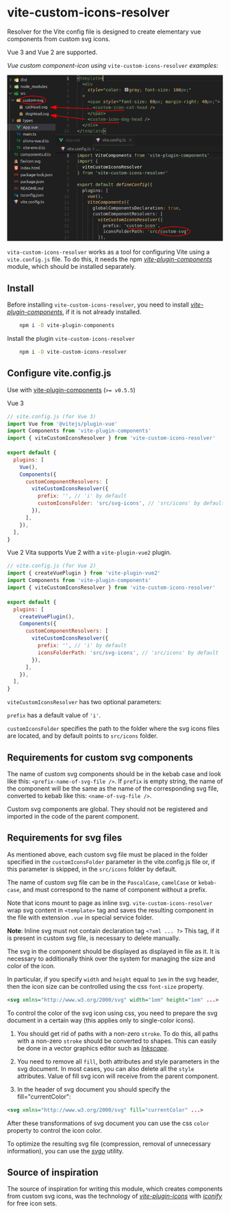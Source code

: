 # vite-custom-icons-resolver

Resolver for the Vite config file is designed to create elementary vue components from custom svg icons.

Vue 3 and Vue 2 are supported.

_Vue custom component-icon using_ `vite-custom-icons-resolver` _examples:_

![Vue custom component-icon examples](img/svg-components.png)

`vita-custom-icons-resolver` works as a tool for configuring Vite using a `vite.config.js` file. To do this, it needs the npm [_vite-plugin-components_](https://www.npmjs.com/package/vite-plugin-components) module, which should be installed separately.

## Install

Before installing `vite-custom-icons-resolver`, you need to install [_vite-plugin-components_](https://www.npmjs.com/package/vite-plugin-components), if it is not already installed.

```bash
    npm i -D vite-plugin-components
```

Install the plugin `vite-custom-icons-resolver`

```bash
    npm i -D vite-custom-icons-resolver
```

## Configure vite.config.js

Use with [vite-plugin-components](https://github.com/antfu/vite-plugin-components) (`>= v0.5.5`)

Vue 3

```js
// vite.config.js (for Vue 3)
import Vue from '@vitejs/plugin-vue'
import Components from 'vite-plugin-components'
import { viteCustomIconsResolver } from 'vite-custom-icons-resolver'

export default {
  plugins: [
    Vue(),
    Components({
      customComponentResolvers: [
        viteCustomIconsResolver({
          prefix: '', // 'i' by default
          customIconsFolder: 'src/svg-icons', // 'src/icons' by default
        }),
      ],
    }),
  ],
}
```

Vue 2
Vita supports Vue 2 with a `vite-plugin-vue2` plugin.

```js
// vite.config.js (for Vue 2)
import { createVuePlugin } from 'vite-plugin-vue2'
import Components from 'vite-plugin-components'
import { viteCustomIconsResolver } from 'vite-custom-icons-resolver'

export default {
  plugins: [
    createVuePlugin(),
    Components({
      customComponentResolvers: [
        viteCustomIconsResolver({
          prefix: '', // 'i' by default
          iconsFolderPath: 'src/svg-icons', // 'src/icons' by default
        }),
      ],
    }),
  ],
}
```

`viteCustomIconsResolver` has two optional parameters:

`prefix` has a default value of `'i'`.

`customIconsFolder` specifies the path to the folder  where the svg icons files are located, and by default points to `src/icons` folder.

## Requirements for custom svg components

The name of custom svg components should be in the kebab case and look like this: `<prefix-name-of-svg-file />`. If `prefix` is empty string, the name of the component will be the same as the name of the corresponding svg file, converted to kebab like this: `<name-of-svg-file />`.

Custom svg components are global. They should not be registered and imported in the code of the parent component.

## Requirements for svg files

As mentioned above, each custom svg file must be placed in the folder specified in the `customIconsFolder` parameter in the vite.config.js file or, if this parameter is skipped, in the `src/icons` folder by default.

The name of custom svg file can be in the `PascalCase`, `camelCase` or `kebab-case`, and must correspond to the name of component without a prefix.

Note that icons mount to page as inline svg. `vite-custom-icons-resolver` wrap svg content in `<template>` tag and saves the resulting component in the file with extension `.vue` in special service folder.

__Note__: Inline svg must not contain declaration tag
`<?xml ... ?>`
This tag, if it is present in custom svg file, is necessary to delete manually.

The svg in the component should be displayed as displayed in file as it. It is necessary to additionally think over the system for managing the size and color of the icon.

In particular, if you specify `width` and `height` equal to `1em` in the svg header, then the icon size can be controlled using the css `font-size` property.

```xml
<svg xmlns="http://www.w3.org/2000/svg" width="1em" height="1em" ...>
```

To control the color of the svg icon using css, you need to prepare the svg document in a certain way (this applies only to single-color icons).

1. You should get rid of paths with a non-zero `stroke`. To do this, all paths with a non-zero `stroke` should be converted to shapes. This can easily be done in a vector graphics editor such as [_Inkscape_](https://inkscape.org/).

2. You need to remove all `fill`, both attributes and style parameters in the svg document. In most cases, you can also delete all the `style` attributes. Value of fill svg icon will receive from the parent component.

3. In the header of svg document you should specify the fill="currentColor":

```xml
<svg xmlns="http://www.w3.org/2000/svg" fill="currentColor" ...>
```

After these transformations of svg document you can use the css `color` property to control the icon color.

To optimize the resulting svg file (compression, removal of unnecessary information), you can use the [_svgo_](https://github.com/svg/svgo) utility.

## Source of inspiration

The source of inspiration for writing this module, which creates components from custom svg icons, was the technology of [_vite-plugin-icons_](https://www.npmjs.com/package/vite-plugin-icons) with [_iconify_](https://icon-sets.iconify.design/) for free icon sets.
